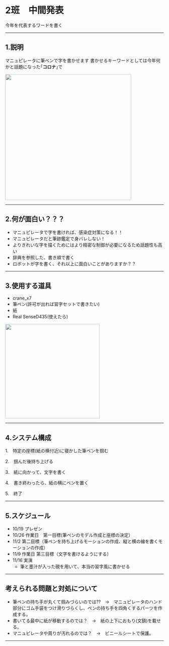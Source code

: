 # 2班　中間発表
今年を代表するワードを書く

---
## 1.説明

マニュピレータに筆ペンで字を書かせます
書かせるキーワードとしては今年何かと話題になった｢**コロナ**｣で



 <img src="https://i.imgur.com/XcuqVc7.png" width="400">

---
## 2.何が面白い？？？

* マニュピレータで字を書ければ、感染症対策になる！！
*  マニュピレータだと筆跡鑑定で身バレしない！
* よりきれいな字を描くためにはより精密な制御が必要になるため話題性も高い
* 辞典を参照した、書き順で書く
* ロボットが字を書く、それ以上に面白いことがありますか？？

---
## 3.使用する道具
* crane_x7
* 筆ペン(許可が出れば習字セットで書きたい)
* 紙
* Real SenseD435(使えたら)
<img src="https://i.imgur.com/Cr3NGGQ.png" align="bottom" width="300">

---
## 4.システム構成

1.　特定の座標(紙の横付近)に寝かした筆ペンを掴む

2.　掴んだ後持ち上げる 

3.　紙に向かって、文字を書く

4.　書き終わったら、紙の横にペンを置く

5.　終了 

---
## 5.スケジュール
- 10/19 プレゼン
- 10/26 作業日　第一目標(筆ペンのモデル作成と座標の決定）
- 11/2 第二目標（筆ペンを持ち上げるモーションの作成、縦と横の線を書くモーションの作成）
- 11/9 作業日 第三目標（文字を書けるようにする）
- 11/16 実演	
  * 筆と墨汁が入った硯を用いて、本当の習字風に書かせる
---
## 考えられる問題と対処について
 * 筆ペンの持ち手が丸くて掴みづらいのでは??　→　マニュピレータのハンド部分にゴム手袋をつけ滑りづらくし、ペンの持ち手を四角くするパーツを作成する。
 * 書いてる最中に紙が移動するのでは？　→　紙の上下におもり(文鎮)を載せる。
 * マニュピレータや周りが汚れるのでは？　→　ビニールシートで保護。
---

